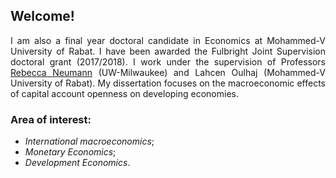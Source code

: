 <style>body {text-align: justify}</style>

## Welcome!
I am also a final year doctoral candidate in Economics at Mohammed-V University of Rabat. I have been awarded the Fulbright Joint Supervision doctoral grant (2017/2018). I work under the supervision of Professors [Rebecca Neumann](https://uwm.edu/economics/people/neumann-rebecca/) (UW-Milwaukee) and Lahcen Oulhaj (Mohammed-V University of Rabat). My dissertation focuses on the macroeconomic effects of capital account openness on developing economies.

### **Area of interest**:
- *International macroeconomics*;
- *Monetary Economics*;
- *Development Economics*.

